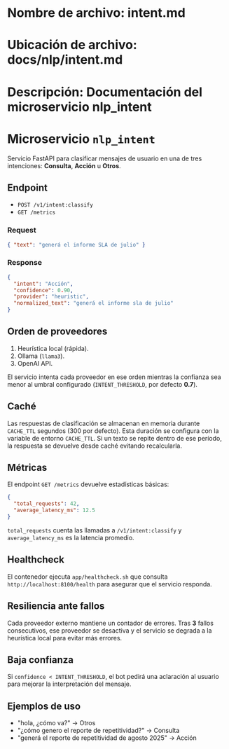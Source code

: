 # Nombre de archivo: intent.md
# Ubicación de archivo: docs/nlp/intent.md
# Descripción: Documentación del microservicio nlp_intent

# Microservicio `nlp_intent`

Servicio FastAPI para clasificar mensajes de usuario en una de tres intenciones: **Consulta**, **Acción** u **Otros**.

## Endpoint

- `POST /v1/intent:classify`
- `GET /metrics`

### Request
```json
{ "text": "generá el informe SLA de julio" }
```

### Response
```json
{
  "intent": "Acción",
  "confidence": 0.90,
  "provider": "heuristic",
  "normalized_text": "generá el informe sla de julio"
}
```

## Orden de proveedores

1. Heurística local (rápida).
2. Ollama (`llama3`).
3. OpenAI API.

El servicio intenta cada proveedor en ese orden mientras la confianza sea menor al umbral configurado (`INTENT_THRESHOLD`, por defecto **0.7**).

## Caché

Las respuestas de clasificación se almacenan en memoria durante `CACHE_TTL` segundos (300 por defecto). Esta duración se configura con la variable de entorno `CACHE_TTL`. Si un texto se repite dentro de ese período, la respuesta se devuelve desde caché evitando recalcularla.

## Métricas

El endpoint `GET /metrics` devuelve estadísticas básicas:

```json
{
  "total_requests": 42,
  "average_latency_ms": 12.5
}
```

`total_requests` cuenta las llamadas a `/v1/intent:classify` y `average_latency_ms` es la latencia promedio.

## Healthcheck

El contenedor ejecuta `app/healthcheck.sh` que consulta `http://localhost:8100/health` para asegurar que el servicio responda.


## Resiliencia ante fallos

Cada proveedor externo mantiene un contador de errores. Tras **3** fallos consecutivos, ese proveedor se desactiva y el servicio se degrada a la heurística local para evitar más errores.

## Baja confianza

Si `confidence < INTENT_THRESHOLD`, el bot pedirá una aclaración al usuario para mejorar la interpretación del mensaje.

## Ejemplos de uso

- "hola, ¿cómo va?" → Otros
- "¿cómo genero el reporte de repetitividad?" → Consulta
- "generá el reporte de repetitividad de agosto 2025" → Acción

